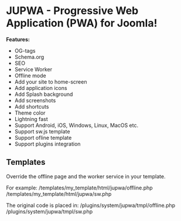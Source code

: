 # JUPWA - Progressive Web Application (PWA) for Joomla!

**Features:**

* OG-tags
* Schema.org
* SEO
* Service Worker
* Offline mode
* Add your site to home-screen
* Add application icons
* Add Splash background
* Add screenshots
* Add shortcuts
* Theme color
* Lightning fast
* Support Android, iOS, Windows, Linux, MacOS etc.
* Support sw.js template
* Support ofline template
* Support plugins integration

## Templates

Override the offline page and the worker service in your template.

For example:
/templates/my_template/html/jupwa/offline.php
/templates/my_template/html/jupwa/sw.php

The original code is placed in:
/plugins/system/jupwa/tmpl/offline.php
/plugins/system/jupwa/tmpl/sw.php